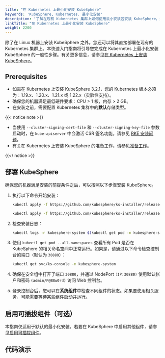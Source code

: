 ```yaml
---
title: "在 Kubernetes 上最小化安装 KubeSphere"
keywords: 'KubeSphere, Kubernetes, 最小化安装'
description: '了解在现有 Kubernetes 集群上如何使用最小安装包安装 KubeSphere。您可以使用托管在云服务器上或者安装在本地的 Kubernetes 集群。'
linkTitle: "在 Kubernetes 上最小化安装 KubeSphere"
weight: 2200
---
```


除了在 Linux 机器上安装 KubeSphere 之外，您还可以将其直接部署在现有的 Kubernetes 集群上。本快速入门指南将引导您完成在 Kubernetes 上最小化安装 KubeSphere 的一般性步骤。有关更多信息，请参见[在 Kubernetes 上安装 KubeSphere](../../installing-on-kubernetes/)。

## Prerequisites

- 如需在 Kubernetes 上安装 KubeSphere 3.2.1，您的 Kubernetes 版本必须为：1.19.x、1.20.x、1.21.x 或 1.22.x（实验性支持）。
- 确保您的机器满足最低硬件要求：CPU > 1 核，内存 > 2 GB。
- 在安装之前，需要配置 Kubernetes 集群中的**默认**存储类型。

{{< notice note >}}

- 当使用 `--cluster-signing-cert-file` 和 `--cluster-signing-key-file` 参数启动时，在 `kube-apiserver` 中会激活 CSR 签名功能。请参见 [RKE 安装问题](https://github.com/kubesphere/kubesphere/issues/1925#issuecomment-591698309)。
- 有关在 Kubernetes 上安装 KubeSphere 的准备工作，请参见[准备工作](../../installing-on-kubernetes/introduction/prerequisites/)。

{{</ notice >}}

## 部署 KubeSphere

确保您的机器满足安装的前提条件之后，可以按照以下步骤安装 KubeSphere。

1. 执行以下命令开始安装：

    ```bash
    kubectl apply -f https://github.com/kubesphere/ks-installer/releases/download/v3.2.1/kubesphere-installer.yaml
    
    kubectl apply -f https://github.com/kubesphere/ks-installer/releases/download/v3.2.1/cluster-configuration.yaml
    ```

2. 检查安装日志：

    ```bash
    kubectl logs -n kubesphere-system $(kubectl get pod -n kubesphere-system -l app=ks-install -o jsonpath='{.items[0].metadata.name}') -f
    ```

3. 使用 `kubectl get pod --all-namespaces` 查看所有 Pod 是否在 KubeSphere 的相关命名空间中正常运行。如果是，请通过以下命令检查控制台的端口（默认为 `30880`）：

    ```bash
    kubectl get svc/ks-console -n kubesphere-system
    ```

4. 确保在安全组中打开了端口 `30880`，并通过 NodePort `(IP:30880)` 使用默认帐户和密码 `(admin/P@88w0rd)` 访问 Web 控制台。

5. 登录控制台后，您可以在**系统组件**中检查不同组件的状态。如果要使用相关服务，可能需要等待某些组件启动并运行。


## 启用可插拔组件（可选）

本指南仅适用于默认的最小化安装。若要在 KubeSphere 中启用其他组件，请参见[启用可插拔组件](../../pluggable-components/)。

## 代码演示

<script src="https://asciinema.org/a/362121.js" id="asciicast-362121" async></script>

